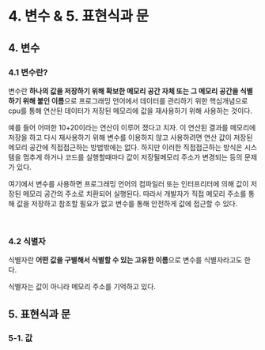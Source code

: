 # 4. 변수 & 5. 표현식과 문

## 4. 변수 

### 4.1 변수란?

변수란 **하나의 값을 저장하기 위해 확보한 메모리 공간 자체 또는 그 메모리 공간을 식별하기 위해 붙인 이름**으로
프로그래밍 언어에서 데이터를 관리하기 위한 핵심개념으로 cpu를 통해 연산된 데이터가 저장된 메모리에 값을 재사용하기 위해 사용하는 것이다.

예를 들어 어떠한 10+20이라는 연산이 이루어 졌다고 치자. 이 연산된 결과를 메모리에 저장을 하고 다시 재사용하기 위해 변수를 이용하지 않고 사용하려면 
연산 값이 저장된 메모리 공간에 직접접근하는 방법밖에는 없다. 하지만 이러한 직접접근하는 방식은 시스템을 멈추게 하거나 코드를 실행할때마다 
값이 저장될메모리 주소가 변경되는 등의 문제가 있다.

여기에서 변수를 사용하면 프로그래밍 언어의 컴파일러 또는 인터프리터에 의해 값이 저장된 메모리 공간의 주소로 치환되어 실행된다.
따라서 개발자가 직접 메모리 주소를 통해 값을 저장하고 참조할 필요가 없고 변수를 통해 안전하게 값에 접근할 수 있다.

<br/>

### 4.2 식별자

식별자란 **어떤 값을 구별해서 식별할 수 있는 고유한 이름**으로 변수를 식별자라고도 한다.

식별자는 값이 아니라 메모리 주소를 기억하고 있다. 
 


## 5. 표현식과 문

### 5-1. 값


